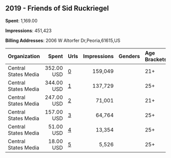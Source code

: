 ## 2019 - Friends of Sid Ruckriegel 
**Spent**: 1,169.00

**Impressions**: 451,423

**Billing Addresses**: 2006 W Altorfer Dr,Peoria,61615,US

|Organization|Spent|Urls|Impressions|Genders|Age Brackets|Country Codes|
|:---|---:|:---|---:|:---|:---|:---|
|Central States Media|352.00 USD|[0](https://www.snap.com/political-ads/asset/42c34f358f89d59998f13f7a27c120b99eb9ce92be515958b36fb897ff3932c8?mediaType=jpg)|159,049||21+|united states|
|Central States Media|344.00 USD|[1](https://www.snap.com/political-ads/asset/2a1b4de75737e11092e8a4134391a5c23b3140761eacc054fc444a4ecebd6715?mediaType=jpg)|137,729||25+|united states|
|Central States Media|247.00 USD|[2](https://www.snap.com/political-ads/asset/d234e4ed0e32e88c4261d4ce50316dbb8023c5d4e387bf80b687f829e1aa0138?mediaType=png)|71,001||21+|united states|
|Central States Media|157.00 USD|[3](https://www.snap.com/political-ads/asset/2a1b4de75737e11092e8a4134391a5c23b3140761eacc054fc444a4ecebd6715?mediaType=jpg)|64,764||25+|united states|
|Central States Media|51.00 USD|[4](https://www.snap.com/political-ads/asset/925cff6080b416cf52c7593fca5e0d965ce17b0c775d35d2e90bb5f71d2469bf?mediaType=png)|13,354||25+|united states|
|Central States Media|18.00 USD|[5](https://www.snap.com/political-ads/asset/925cff6080b416cf52c7593fca5e0d965ce17b0c775d35d2e90bb5f71d2469bf?mediaType=png)|5,526||25+|united states|
